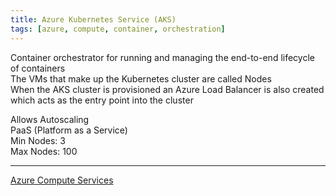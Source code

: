 ```yaml
---
title: Azure Kubernetes Service (AKS)
tags: [azure, compute, container, orchestration]
---
```


Container orchestrator for running and managing the end-to-end lifecycle of containers  
The VMs that make up the Kubernetes cluster are called Nodes  
When the AKS cluster is provisioned an Azure Load Balancer is also created which acts as the entry point into the cluster

Allows Autoscaling  
PaaS (Platform as a Service)  
Min Nodes: 3  
Max Nodes: 100

---

[Azure Compute Services](Azure%20Compute%20Services.md)